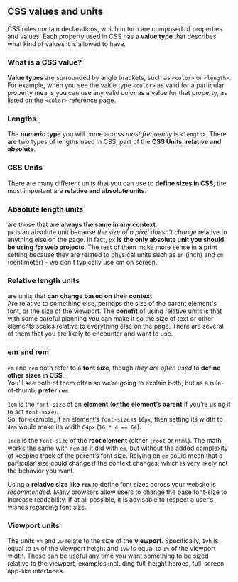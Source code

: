 ## CSS values and units
CSS rules contain declarations, which in turn are composed of properties and values. Each property used in CSS has a **value type** that describes what kind of values it is allowed to have.

### What is a CSS value?
**Value types** are surrounded by angle brackets, such as `<color>` or `<length>`. For example, when you see the value type `<color>` as valid for a particular property means you can use any valid color as a value for that property, as listed on the `<color>` reference page.

### Lengths
The **numeric type** you will come across *most frequently* is `<length>`. There are two types of lengths used in CSS, part of the **CSS Units**: **relative and absolute**.

### CSS Units
There are many different units that you can use to **define sizes in CSS**, the most important are **relative and absolute units**.

### Absolute length units
are those that are **always the same in any context**.<br>
`px` is an absolute unit because *the size of a pixel doesn’t change* relative to anything else on the page. In fact, `px` **is the only absolute unit you should be using for web projects**. The rest of them make more sense in a print setting because they are related to physical units such as `in` (inch) and `cm` (centimeter) - we don't typically use cm on screen.

### Relative length units
are units that **can change based on their context**.<br>
Are relative to something else, perhaps the size of the parent element's font, or the size of the viewport. The **benefit** of using relative units is that with some careful planning you can make it so the size of text or other elements scales relative to everything else on the page. There are several of them that you are likely to encounter and want to use.

### em and rem
`em` and `rem` both refer to a **font size**, though *they are often used* to **define other sizes in CSS**.<br>
You’ll see both of them often so we’re going to explain both, but as a rule-of-thumb, **prefer `rem`**.

`1em` is the `font-size` of an **element** (**or the element’s parent** if you’re using it to set `font-size`).<br>
So, for example, if an element’s `font-size` is `16px`, then setting its width to `4em` would make its width `64px` (`16 * 4 == 64`).

`1rem` is the `font-size` of the **root element** (either `:root` or `html`). The math works the same with `rem` as it did with `em`, but without the added complexity of keeping track of the parent’s font size. Relying on `em` could mean that a particular size could change if the context changes, which is very likely not the behavior you want.

Using a **relative size like `rem`** to define font sizes across your website is *recommended*. Many browsers allow users to change the base font-size to increase readability. If at all possible, it is advisable to respect a user’s wishes regarding font size.

### Viewport units
The units `vh` and `vw` relate to the size of the **viewport**. Specifically, `1vh` is equal to `1%` of the viewport height and `1vw` is equal to `1%` of the viewport width. These can be useful any time you want something to be sized relative to the viewport, examples including full-height heroes, full-screen app-like interfaces.
